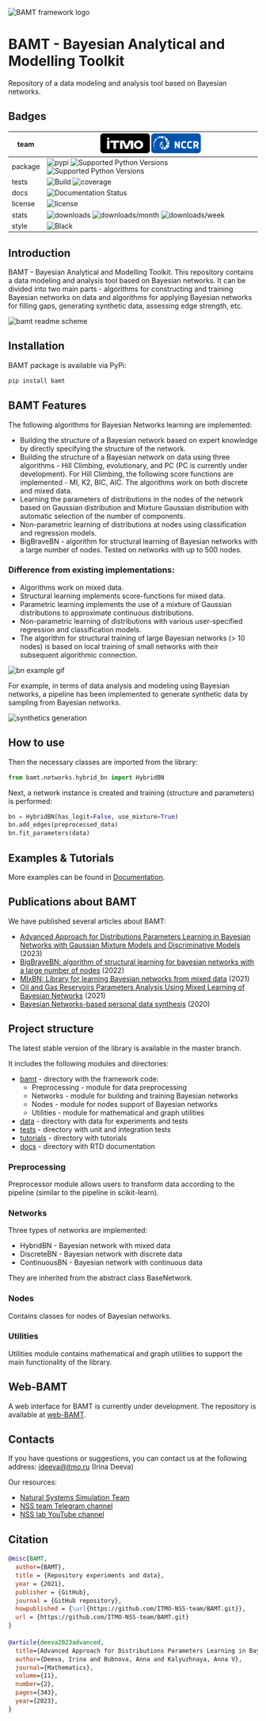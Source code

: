 ![BAMT framework logo](docs/images/BAMT_white_bg.png)

# BAMT - Bayesian Analytical and Modelling Toolkit

Repository of a data modeling and analysis tool based on Bayesian networks.

## Badges

| team       | ![ITMO](https://raw.githubusercontent.com/ITMO-NSS-team/open-source-ops/cd771018e80e9164f7b661bd2191061ab58f94de/badges/ITMO_badge.svg) ![NCCR](https://raw.githubusercontent.com/ITMO-NSS-team/open-source-ops/cd771018e80e9164f7b661bd2191061ab58f94de/badges/NCCR_badge.svg) |
|------------|-----------------------------------------------------------------------------------------------------------------------------------------------------------------------------------------------------------------------------------------------------|
| package    | ![pypi](https://badge.fury.io/py/bamt.svg) ![Supported Python Versions](https://img.shields.io/badge/python_3.11-passing-success) ![Supported Python Versions](https://img.shields.io/badge/python_3.10-passing-success)                             |
| tests      | ![Build](https://github.com/ITMO-NSS-team/BAMT/actions/workflows/bamtcodecov.yml/badge.svg) ![coverage](https://codecov.io/github/aimclub/BAMT/branch/master/graph/badge.svg?token=fA4qsxGqTC)                                                   |
| docs       | ![Documentation Status](https://readthedocs.org/projects/bamt/badge/?version=latest)                                                                                                                                                              |
| license    | ![license](https://img.shields.io/github/license/ITMO-NSS-team/BAMT)                                                                                                                                                                              |
| stats      | ![downloads](https://static.pepy.tech/personalized-badge/bamt?period=total&units=international_system&left_color=grey&right_color=blue&left_text=downloads) ![downloads/month](https://static.pepy.tech/personalized-badge/bamt?period=month&units=international_system&left_color=grey&right_color=blue&left_text=downloads/month) ![downloads/week](https://static.pepy.tech/personalized-badge/bamt?period=week&units=international_system&left_color=grey&right_color=blue&left_text=downloads/week) |
| style      | ![Black](https://img.shields.io/badge/code%20style-black-000000.svg)                                                                                                                                                                               |

## Introduction

BAMT - Bayesian Analytical and Modelling Toolkit. This repository contains a data modeling and analysis tool based on Bayesian networks. It can be divided into two main parts - algorithms for constructing and training Bayesian networks on data and algorithms for applying Bayesian networks for filling gaps, generating synthetic data, assessing edge strength, etc.

![bamt readme scheme](docs/images/bamt_readme_scheme.png)

## Installation

BAMT package is available via PyPi:

```bash
pip install bamt
```

## BAMT Features

The following algorithms for Bayesian Networks learning are implemented:

- Building the structure of a Bayesian network based on expert knowledge by directly specifying the structure of the network.
- Building the structure of a Bayesian network on data using three algorithms - Hill Climbing, evolutionary, and PC (PC is currently under development). For Hill Climbing, the following score functions are implemented - MI, K2, BIC, AIC. The algorithms work on both discrete and mixed data.
- Learning the parameters of distributions in the nodes of the network based on Gaussian distribution and Mixture Gaussian distribution with automatic selection of the number of components.
- Non-parametric learning of distributions at nodes using classification and regression models.
- BigBraveBN - algorithm for structural learning of Bayesian networks with a large number of nodes. Tested on networks with up to 500 nodes.

### Difference from existing implementations:

- Algorithms work on mixed data.
- Structural learning implements score-functions for mixed data.
- Parametric learning implements the use of a mixture of Gaussian distributions to approximate continuous distributions.
- Non-parametric learning of distributions with various user-specified regression and classification models.
- The algorithm for structural training of large Bayesian networks (> 10 nodes) is based on local training of small networks with their subsequent algorithmic connection.

![bn example gif](img/BN_gif.gif)

For example, in terms of data analysis and modeling using Bayesian networks, a pipeline has been implemented to generate synthetic data by sampling from Bayesian networks.

![synthetics generation](img/synth_gen.png)

## How to use

Then the necessary classes are imported from the library:

```python
from bamt.networks.hybrid_bn import HybridBN
```

Next, a network instance is created and training (structure and parameters) is performed:

```python
bn = HybridBN(has_logit=False, use_mixture=True)
bn.add_edges(preprocessed_data)
bn.fit_parameters(data)
```

## Examples & Tutorials

More examples can be found in [Documentation](https://bamt.readthedocs.io/en/latest/examples/learn_save.html).

## Publications about BAMT

We have published several articles about BAMT:

- [Advanced Approach for Distributions Parameters Learning in Bayesian Networks with Gaussian Mixture Models and Discriminative Models](https://www.mdpi.com/2227-7390/11/2/343) (2023)
- [BigBraveBN: algorithm of structural learning for bayesian networks with a large number of nodes](https://www.sciencedirect.com/science/article/pii/S1877050922016945) (2022)
- [MIxBN: Library for learning Bayesian networks from mixed data](https://www.sciencedirect.com/science/article/pii/S1877050921020925) (2021)
- [Oil and Gas Reservoirs Parameters Analysis Using Mixed Learning of Bayesian Networks](https://link.springer.com/chapter/10.1007/978-3-030-77961-0_33) (2021)
- [Bayesian Networks-based personal data synthesis](https://dl.acm.org/doi/abs/10.1145/3411170.3411243) (2020)

## Project structure

The latest stable version of the library is available in the master branch.

It includes the following modules and directories:

- [bamt](https://github.com/ITMO-NSS-team/BAMT/tree/master/bamt) - directory with the framework code:
    - Preprocessing - module for data preprocessing
    - Networks - module for building and training Bayesian networks
    - Nodes - module for nodes support of Bayesian networks
    - Utilities - module for mathematical and graph utilities
- [data](https://github.com/ITMO-NSS-team/BAMT/tree/master/data) - directory with data for experiments and tests
- [tests](https://github.com/ITMO-NSS-team/BAMT/tree/master/tests) - directory with unit and integration tests
- [tutorials](https://github.com/ITMO-NSS-team/BAMT/tree/master/tutorials) - directory with tutorials
- [docs](https://github.com/ITMO-NSS-team/BAMT/tree/master/docs) - directory with RTD documentation

### Preprocessing

Preprocessor module allows users to transform data according to the pipeline (similar to the pipeline in scikit-learn).

### Networks

Three types of networks are implemented:

- HybridBN - Bayesian network with mixed data
- DiscreteBN - Bayesian network with discrete data
- ContinuousBN - Bayesian network with continuous data

They are inherited from the abstract class BaseNetwork.

### Nodes

Contains classes for nodes of Bayesian networks.

### Utilities

Utilities module contains mathematical and graph utilities to support the main functionality of the library.

## Web-BAMT

A web interface for BAMT is currently under development. The repository is available at [web-BAMT](https://github.com/aimclub/Web-BAMT).

## Contacts

If you have questions or suggestions, you can contact us at the following address: ideeva@itmo.ru (Irina Deeva)

Our resources:

- [Natural Systems Simulation Team](https://itmo-nss-team.github.io/)
- [NSS team Telegram channel](https://t.me/NSS_group)
- [NSS lab YouTube channel](https://www.youtube.com/@nsslab/videos)

## Citation

```bibtex
@misc{BAMT,
  author={BAMT},
  title = {Repository experiments and data},
  year = {2021},
  publisher = {GitHub},
  journal = {GitHub repository},
  howpublished = {\url{https://github.com/ITMO-NSS-team/BAMT.git}},
  url = {https://github.com/ITMO-NSS-team/BAMT.git}
}

@article{deeva2023advanced,
  title={Advanced Approach for Distributions Parameters Learning in Bayesian Networks with Gaussian Mixture Models and Discriminative Models},
  author={Deeva, Irina and Bubnova, Anna and Kalyuzhnaya, Anna V},
  journal={Mathematics},
  volume={11},
  number={2},
  pages={343},
  year={2023},
}
```
